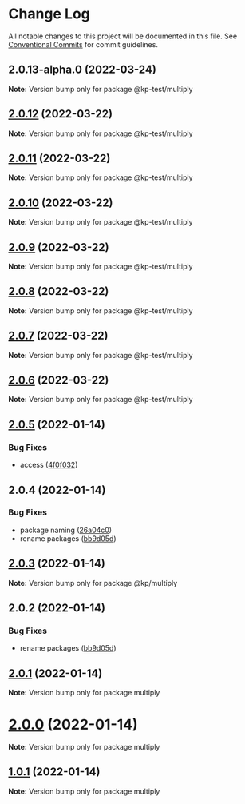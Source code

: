 # Change Log

All notable changes to this project will be documented in this file.
See [Conventional Commits](https://conventionalcommits.org) for commit guidelines.

## 2.0.13-alpha.0 (2022-03-24)

**Note:** Version bump only for package @kp-test/multiply





## [2.0.12](https://github.com/kevinpagtakhan/calculator-js/compare/@kp-test/multiply@2.0.11...@kp-test/multiply@2.0.12) (2022-03-22)

**Note:** Version bump only for package @kp-test/multiply





## [2.0.11](https://github.com/kevinpagtakhan/calculator-js/compare/@kp-test/multiply@2.0.10...@kp-test/multiply@2.0.11) (2022-03-22)

**Note:** Version bump only for package @kp-test/multiply





## [2.0.10](https://github.com/kevinpagtakhan/calculator-js/compare/@kp-test/multiply@2.0.9...@kp-test/multiply@2.0.10) (2022-03-22)

**Note:** Version bump only for package @kp-test/multiply





## [2.0.9](https://github.com/kevinpagtakhan/calculator-js/compare/@kp-test/multiply@2.0.8...@kp-test/multiply@2.0.9) (2022-03-22)

**Note:** Version bump only for package @kp-test/multiply





## [2.0.8](https://github.com/kevinpagtakhan/calculator-js/compare/@kp-test/multiply@2.0.7...@kp-test/multiply@2.0.8) (2022-03-22)

**Note:** Version bump only for package @kp-test/multiply





## [2.0.7](https://github.com/kevinpagtakhan/calculator-js/compare/@kp-test/multiply@2.0.6...@kp-test/multiply@2.0.7) (2022-03-22)

**Note:** Version bump only for package @kp-test/multiply





## [2.0.6](https://github.com/kevinpagtakhan/calculator-js/compare/@kp-test/multiply@2.0.5...@kp-test/multiply@2.0.6) (2022-03-22)

**Note:** Version bump only for package @kp-test/multiply





## [2.0.5](https://github.com/kevinpagtakhan/calculator-js/compare/@kp-test/multiply@2.0.4...@kp-test/multiply@2.0.5) (2022-01-14)


### Bug Fixes

* access ([4f0f032](https://github.com/kevinpagtakhan/calculator-js/commit/4f0f0327f105f5c206b32ca1d9b15ee542fd927e))





## 2.0.4 (2022-01-14)


### Bug Fixes

* package naming ([26a04c0](https://github.com/kevinpagtakhan/calculator-js/commit/26a04c0df308ac546c9c1c65702cdb1503d87856))
* rename packages ([bb9d05d](https://github.com/kevinpagtakhan/calculator-js/commit/bb9d05d8e9c56bc35e32819ae9f934a56f1602c7))





## [2.0.3](https://github.com/kevinpagtakhan/calculator-js/compare/@kp/multiply@2.0.2...@kp/multiply@2.0.3) (2022-01-14)

**Note:** Version bump only for package @kp/multiply





## 2.0.2 (2022-01-14)


### Bug Fixes

* rename packages ([bb9d05d](https://github.com/kevinpagtakhan/calculator-js/commit/bb9d05d8e9c56bc35e32819ae9f934a56f1602c7))





## [2.0.1](https://github.com/kevinpagtakhan/calculator-js/compare/multiply@2.0.0...multiply@2.0.1) (2022-01-14)

**Note:** Version bump only for package multiply





# [2.0.0](https://github.com/kevinpagtakhan/calculator-js/compare/multiply@1.0.1...multiply@2.0.0) (2022-01-14)

**Note:** Version bump only for package multiply





## [1.0.1](https://github.com/kevinpagtakhan/calculator-js/compare/multiply@1.0.0...multiply@1.0.1) (2022-01-14)

**Note:** Version bump only for package multiply
